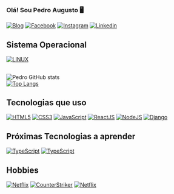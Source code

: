 ### Olá! Sou Pedro Augusto 🖥️
[![Blog](https://img.shields.io/badge/Blogger-FF5722?style=for-the-badge&logo=blogger&logoColor=white)](https://www.float.com)
[![Facebook](https://img.shields.io/badge/Facebook-1877F2?style=for-the-badge&logo=facebook&logoColor=white)](https://www.facebook.com/x4k4l/)
[![Instagram](https://img.shields.io/badge/Instagram-E4405F?style=for-the-badge&logo=instagram&logoColor=white)](https://instagram.com/pedro.ars)
[![Linkedin](https://img.shields.io/badge/LinkedIn-0077B5?style=for-the-badge&logo=linkedin&logoColor=white)](https://www.linkedin.com/in/pedroaugustorsilva/)<br/>
## Sistema Operacional
[![LINUX](https://img.shields.io/badge/Ubuntu-E95420?style=for-the-badge&logo=ubuntu&logoColor=white)]()
##
![Pedro GitHub stats](https://github-readme-stats.vercel.app/api?username=pedroarsilva&show_icons=true&theme=dracula)<br/>
[![Top Langs](https://github-readme-stats.vercel.app/api/top-langs/?username=pedroarsilva&layout=compact)](https://github.com/anuraghazra/github-readme-stats)<br/>
## Tecnologias que uso
[![HTML5](https://img.shields.io/badge/HTML5-E34F26?style=for-the-badge&logo=html5&logoColor=white)]()
[![CSS3](https://img.shields.io/badge/CSS3-1572B6?style=for-the-badge&logo=css3&logoColor=white)]()
[![JavaScript](https://img.shields.io/badge/JavaScript-F7DF1E?style=for-the-badge&logo=javascript&logoColor=black)]()
[![ReactJS](https://img.shields.io/badge/React-20232A?style=for-the-badge&logo=react&logoColor=61DAFB)]()
[![NodeJS](https://img.shields.io/badge/Node.js-43853D?style=for-the-badge&logo=node.js&logoColor=white)]()
[![Django](https://img.shields.io/badge/Django-092E20?style=for-the-badge&logo=django&logoColor=white)]()
## Próximas Tecnologias a aprender
[![TypeScript](https://img.shields.io/badge/TypeScript-007ACC?style=for-the-badge&logo=typescript&logoColor=white)]()
[![TypeScript](https://img.shields.io/badge/TypeScript-007ACC?style=for-the-badge&logo=typescript&logoColor=white)]()


## Hobbies
[![Netflix](https://img.shields.io/badge/Netflix-E50914?style=for-the-badge&logo=netflix&logoColor=white)]()
[![CounterStriker](https://img.shields.io/badge/Counter_Strike-000000?style=for-the-badge&logo=counter-strike&logoColor=white)]()
[![Netflix](https://img.shields.io/badge/Netflix-E50914?style=for-the-badge&logo=netflix&logoColor=white)]()
